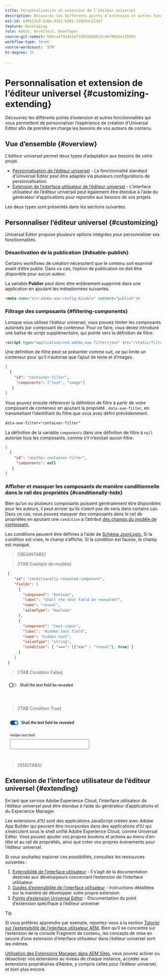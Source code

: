 ```yaml
---
title: Personnalisation et extension de l’éditeur universel
description: Découvrez les différents points d’extension et autres fonctionnalités qui vous permettent de personnaliser l’interface utilisateur d’Universal Editor afin de prendre en charge les besoins de vos auteurs de contenu.
exl-id: 8d6523c8-b266-4341-b301-316d5ec224d7
feature: Developing
role: Admin, Architect, Developer
source-git-commit: 646ca4f4a441bf1565558002dcd6f96d3e228563
workflow-type: tm+mt
source-wordcount: '578'
ht-degree: 1%

---
```



# Personnalisation et extension de l’éditeur universel {#customizing-extending}

Découvrez les différents points d’extension et autres fonctionnalités qui vous permettent de personnaliser l’expérience de création d’Universal Editor afin de prendre en charge les besoins de vos auteurs de contenu.

## Vue d’ensemble {#overview}

L’éditeur universel permet deux types d’adaptation aux besoins de votre projet.

* [Personnalisation de l’éditeur universel](#customizing) - La fonctionnalité standard d’Universal Editor peut être adaptée via plusieurs configurations de personnalisation.
* [Extension de l’interface utilisateur de l’éditeur universel](#extending) - L’interface utilisateur de l’éditeur universel peut également être étendue à l’aide du générateur d’applications pour répondre aux besoins de vos projets.

Les deux types sont présentés dans les sections suivantes.

## Personnaliser l’éditeur universel {#customizing}

Universal Editor propose plusieurs options intégrées pour personnaliser ses fonctionnalités.

### Désactivation de la publication {#disable-publish}

Certains workflows de création nécessitent que le contenu soit examiné avant d’être publié. Dans ce cas, l’option de publication ne doit être disponible pour aucun auteur.

La variable **Publier** peut donc être entièrement supprimé dans une application en ajoutant les métadonnées suivantes.

```html
<meta name="urn:adobe:aue:config:disable" content="publish"/>
```

### Filtrage des composants {#filtering-components}

Lorsque vous utilisez l’éditeur universel, vous pouvez limiter les composants autorisés par composant de conteneur. Pour ce faire, vous devez introduire une balise de script supplémentaire, qui pointe vers la définition de filtre.

```html
<script type="application/vnd.adobe.aue.filter+json" src="/static/filter-definition.json"></script>
```

Une définition de filtre peut se présenter comme suit, ce qui limite un conteneur pour qu’il n’autorise que l’ajout de texte et d’images.

```json
[
  {
    "id": "container-filter",
     "components": ["text", "image"]
   }
]
```

Vous pouvez ensuite référencer la définition de filtre à partir de votre composant de conteneur en ajoutant la propriété . `data-aue-filter`, en transmettant l’identifiant du filtre que vous avez défini précédemment.

```html
data-aue-filter="container-filter"
```

La définition de la variable `components` dans une définition de filtre à `null` autorise tous les composants, comme s’il n’existait aucun filtre.

```json
[
  {
    "id": "another-container-filter",
     "components": null
   }
]
```

### Afficher et masquer les composants de manière conditionnelle dans le rail des propriétés {#conditionally-hide}

Bien qu’un ou plusieurs composants puissent généralement être disponibles pour les auteurs, il peut arriver qu’ils n’aient pas de sens dans certains cas. Dans ce cas, vous pouvez masquer des composants dans le rail de propriétés en ajoutant une `condition` à l’attribut [des champs du modèle de composant.](/help/implementing/universal-editor/field-types.md#fields)

Les conditions peuvent être définies à l’aide de [Schéma JsonLogic.](https://jsonlogic.com/) Si la condition est vraie, le champ s’affiche. Si la condition est fausse, le champ est masqué.

>[!BEGINTABS]

>[!TAB Exemple de modèle]

```json
 {
    "id": "conditionally-revealed-component",
    "fields": [
      {
        "component": "boolean",
        "label": "Shall the text field be revealed?",
        "name": "reveal",
        "valueType": "boolean"
      },
      {
        "component": "text-input",
        "label": "Hidden text field",
        "name": "hidden-text",
        "valueType": "string",
        "condition": { "===": [{"var" : "reveal"}, true] }
      }
    ]
 }
```

>[!TAB Condition False]

![Champ de texte masqué](assets/hidden.png)

>[!TAB Condition True]

![Champ de texte affiché](assets/shown.png)

>[!ENDTABS]

## Extension de l’interface utilisateur de l’éditeur universel {#extending}

En tant que service Adobe Experience Cloud, l’interface utilisateur de l’éditeur universel peut être étendue à l’aide du générateur d’applications et du Experience Manager.

Les extensions d’IU sont des applications JavaScript créées avec Adobe App Builder qui peuvent être incorporées dans des applications d’IU qui s’exécutent sous le shell unifié Adobe Experience Cloud, comme Universal Editor. Vous pouvez ajouter vos propres boutons et actions au menu d’en-tête et au rail de propriétés, ainsi que créer vos propres événements pour l’éditeur universel.

Si vous souhaitez explorer ces possibilités, consultez les ressources suivantes :

1. [Extensibilité de l’interface utilisateur](https://developer.adobe.com/uix/docs/) - Il s’agit de la documentation destinée aux développeurs concernant l’extension de l’interface utilisateur.
1. [Guides d’extensibilité de l’interface utilisateur](https://developer.adobe.com/uix/docs/guides/) - Instructions détaillées sur la manière de développer votre propre extension
1. [Points d’extension Universal Editor](https://developer.adobe.com/uix/docs/services/aem-universal-editor/) - Documentation du point d’extension spécifique à l’éditeur universel

>[!TIP]
>
>Si vous préférez apprendre par exemple, reportez-vous à la section [Tutoriel sur l’extensibilité de l’interface utilisateur AEM.](https://experienceleague.adobe.com/en/docs/experience-manager-learn/cloud-service/developing/extensibility/ui/overview) Bien qu’il se concentre sur l’extension de la console Fragment de contenu, les concepts de mise en oeuvre d’une extension d’interface utilisateur dans l’éditeur universel sont les mêmes.

[Utilisation des Extensions Manager dans AEM Sites,](https://developer.adobe.com/uix/docs/extension-manager/) vous pouvez activer ou désactiver vos extensions au niveau de chaque instance, accéder aux extensions propriétaires d’Adobe, y compris celles pour l’éditeur universel, et bien plus encore.
